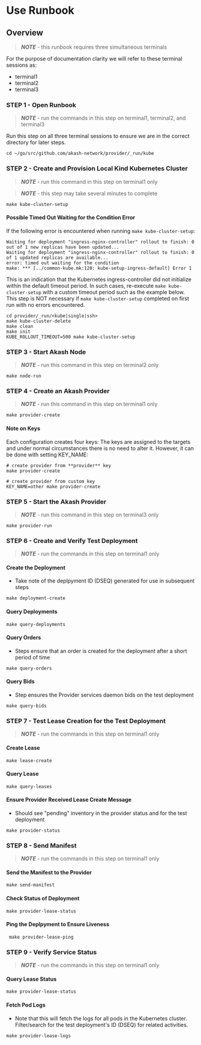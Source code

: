 # Use Runbook

## Overview

> _**NOTE**_ - this runbook requires three simultaneous terminals

For the purpose of documentation clarity we will refer to these terminal sessions as:

* terminal1
* terminal2
* terminal3

### STEP 1 - Open Runbook

> _**NOTE**_ - run the commands in this step on terminal1, terminal2, and terminal3&#x20;

Run this step on all three terminal sessions to ensure we are in the correct directory for later steps.

```
cd ~/go/src/github.com/akash-network/provider/_run/kube
```

### STEP 2 - Create and Provision Local Kind Kubernetes Cluster

> _**NOTE**_ - run this command in this step on terminal1 only

> _**NOTE**_ - this step may take several minutes to complete

```
make kube-cluster-setup
```

#### Possible Timed Out Waiting for the Condition Error

If the following error is encountered when running `make kube-cluster-setup`:

```
Waiting for deployment "ingress-nginx-controller" rollout to finish: 0 out of 1 new replicas have been updated...
Waiting for deployment "ingress-nginx-controller" rollout to finish: 0 of 1 updated replicas are available...
error: timed out waiting for the condition
make: *** [../common-kube.mk:120: kube-setup-ingress-default] Error 1
```

This is an indication that the Kubernetes ingress-controller did not initialize within the default timeout period.  In such cases, re-execute `make kube-cluster-setup` with a custom timeout period such as the example below.  This step is NOT necessary if `make kube-cluster-setup` completed on first run with no errors encountered.

```
cd provider/_run/<kube|single|ssh>
make kube-cluster-delete
make clean
make init
KUBE_ROLLOUT_TIMEOUT=500 make kube-cluster-setup
```

### STEP 3 - Start Akash Node

> _**NOTE**_ - run this command in this step on terminal2 only

```
make node-run
```

### STEP 4 - Create an Akash Provider

> _**NOTE**_ - run this command in this step on terminal1 only

```
make provider-create
```

#### Note on Keys

Each configuration creates four keys: The keys are assigned to the targets and under normal circumstances there is no need to alter it. However, it can be done with setting KEY\_NAME:

```
# create provider from **provider** key
make provider-create

# create provider from custom key
KEY_NAME=other make provider-create
```

### STEP 5 - Start the Akash Provider

> _**NOTE**_ - run this command in this step on terminal3 only

```
make provider-run
```

### STEP 6 - Create and Verify Test Deployment

> _**NOTE**_ - run the commands in this step on terminal1 only

#### Create the Deployment

* Take note of the deplpyment ID (DSEQ) generated for use in subsequent steps

```
make deployment-create
```

#### Query Deployments

```
make query-deployments
```

#### Query Orders

* Steps ensure that an order is created for the deployment after a short period of time

```
make query-orders
```

#### Query Bids

* Step ensures the Provider services daemon bids on the test deployment

```
make query-bids
```

### STEP 7 - Test Lease Creation for the Test Deployment

> _**NOTE**_ - run the commands in this step on terminal1 only

#### Create Lease

```
make lease-create
```

#### Query Lease

```
make query-leases
```

#### Ensure Provider Received Lease Create Message

* Should see "pending" inventory in the provider status and for the test deployment

```
make provider-status
```

### STEP 8 - Send Manifest

> _**NOTE**_ - run the commands in this step on terminal1 only

#### Send the Manifest to the Provider

```
make send-manifest
```

#### Check Status of  Deployment

```
make provider-lease-status
```

#### Ping the Deplpyment to Ensure Liveness

```
 make provider-lease-ping
```

### STEP 9 - Verify Service Status

> _**NOTE**_ - run the commands in this step on terminal1 only

#### Query Lease Status

```
make provider-lease-status
```

#### Fetch Pod Logs

* Note that this will fetch the logs for all pods in the Kubernetes cluster.  Filter/search for the test deployment's ID (DSEQ) for related activities.

```
make provider-lease-logs
```

